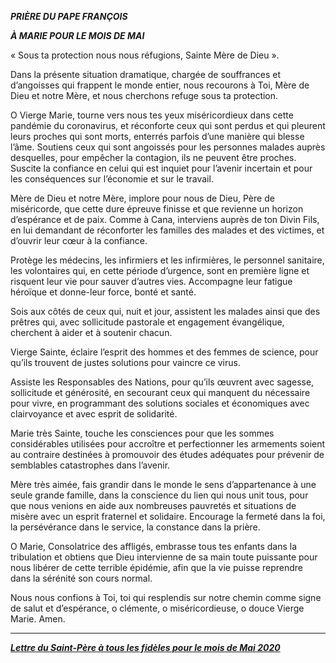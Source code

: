 ***PRIÈRE DU PAPE FRANÇOIS***

***À MARIE POUR LE MOIS DE MAI***

« Sous ta protection nous nous réfugions, Sainte Mère de Dieu ».

Dans la présente situation dramatique, chargée de souffrances et d’angoisses qui frappent le monde entier, nous recourons à Toi, Mère de Dieu et notre Mère, et nous cherchons refuge sous ta protection.

O Vierge Marie, tourne vers nous tes yeux miséricordieux dans cette pandémie du coronavirus, et réconforte ceux qui sont perdus et qui pleurent leurs proches qui sont morts, enterrés parfois d’une manière qui blesse l’âme. Soutiens ceux qui sont angoissés pour les personnes malades auprès desquelles, pour empêcher la contagion, ils ne peuvent être proches. Suscite la confiance en celui qui est inquiet pour l’avenir incertain et pour les conséquences sur l’économie et sur le travail.

Mère de Dieu et notre Mère, implore pour nous de Dieu, Père de miséricorde, que cette dure épreuve finisse et que revienne un horizon d’espérance et de paix. Comme à Cana, interviens auprès de ton Divin Fils, en lui demandant de réconforter les familles des malades et des victimes, et d’ouvrir leur cœur à la confiance.

Protège les médecins, les infirmiers et les infirmières, le personnel sanitaire, les volontaires qui, en cette période d’urgence, sont en première ligne et risquent leur vie pour sauver d’autres vies. Accompagne leur fatigue héroïque et donne-leur force, bonté et santé.

Sois aux côtés de ceux qui, nuit et jour, assistent les malades ainsi que des prêtres qui, avec sollicitude pastorale et engagement évangélique, cherchent à aider et à soutenir chacun.

Vierge Sainte, éclaire l’esprit des hommes et des femmes de science, pour qu’ils trouvent de justes solutions pour vaincre ce virus.

Assiste les Responsables des Nations, pour qu’ils œuvrent avec sagesse, sollicitude et générosité, en secourant ceux qui manquent du nécessaire pour vivre, en programmant des solutions sociales et économiques avec clairvoyance et avec esprit de solidarité.

Marie très Sainte, touche les consciences pour que les sommes considérables utilisées pour accroître et perfectionner les armements soient au contraire destinées à promouvoir des études adéquates pour prévenir de semblables catastrophes dans l’avenir.

Mère très aimée, fais grandir dans le monde le sens d’appartenance à une seule grande famille, dans la conscience du lien qui nous unit tous, pour que nous venions en aide aux nombreuses pauvretés et situations de misère avec un esprit fraternel et solidaire. Encourage la fermeté dans la foi, la persévérance dans le service, la constance dans la prière.

O Marie, Consolatrice des affligés, embrasse tous tes enfants dans la tribulation et obtiens que Dieu intervienne de sa main toute puissante pour nous libérer de cette terrible épidémie, afin que la vie puisse reprendre dans la sérénité son cours normal.

Nous nous confions à Toi, toi qui resplendis sur notre chemin comme signe de salut et d’espérance, o clémente, o miséricordieuse, o douce Vierge Marie. Amen.

* * *

***[Lettre du Saint-Père à tous les fidèles pour le mois de Mai 2020](/content/francesco/fr/letters/2020/documents/papa-francesco_20200425_lettera-mesedimaggio.html)***